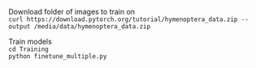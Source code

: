 Download folder of images to train on  
`curl https://download.pytorch.org/tutorial/hymenoptera_data.zip --output /media/data/hymenoptera_data.zip`

Train models  
`cd Training`  
`python finetune_multiple.py`
